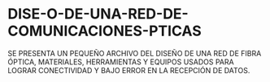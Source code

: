 # DISE-O-DE-UNA-RED-DE-COMUNICACIONES-PTICAS
SE PRESENTA UN PEQUEÑO ARCHIVO DEL DISEÑO DE UNA RED DE FIBRA ÓPTICA, MATERIALES, HERRAMIENTAS Y EQUIPOS USADOS PARA LOGRAR CONECTIVIDAD Y BAJO ERROR EN LA RECEPCIÓN DE DATOS. 
